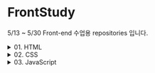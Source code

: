 # FrontStudy
5/13 ~ 5/30 Front-end 수업용 repositories 입니다.

<details>
<summary>01. HTML </summary>

- 기초 사용
- 글자 태그
- 목록 태그
- 표 태그
- 미디어 (이미지 , 오디오 , 동영상) 태그
- 입력 양식 및 폼(form)
- 영역 태그
- 하이퍼링크 태그
- 실습문제
</details>

<details>
<summary>02. CSS </summary>

 - 기본 개요
 - 기본 선택자
 - 선택자 1 (자손 및 후손 , 동위 , 반응 , 상태)
 - 선택자 2 (일반 구조 , 형태 구조 , 부정)
 - 선택자 3 (특정 요소 선택)
 - 선택자 우선순위
 - 글꼴 스타일
 - 영역 스타일
 - 목록 스타일
 - 텍스트 스타일
 - 배경 스타일
 - 레이아웃 스타일 1 (배치 방법 , 분할)
 - 레이아웃 스타일 2 (요소 정렬 - float)
 - 레이아웃 스타일 3 (배치 - position , sticky)
 - 트랜지션
 - 애니메이션
 - 레이아웃 스타일 4 (배치 방법 - flex)
 - 실습문제 : (웹페이지 만들기)
</details>

<details>
<summary>03. JavaScript </summary>

 - 기본 개요
 - Selector
 - 입출력
 - 변수 설정 , 유효 범위 , 형변환
 - API
 - 배열
</details>